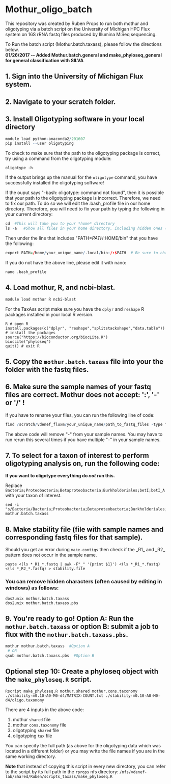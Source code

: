 # Mothur_oligo_batch
This repository was created by Ruben Props to run both mothur and oligotyping via a batch script on the University of Michigan HPC Flux system on 16S rRNA fastq files produced by Illumina MiSeq sequencing.

To Run the batch script (Mothur.batch.taxass), please follow the directions below.  
**01/26/2017 -- Added Mothur.batch.general and make_phyloseq_general for general classification with SILVA**

## 1. Sign into the University of Michigan Flux system.

## 2. Navigate to your scratch folder.

## 3. Install Oligotyping software in your local directory
```R
module load python-anaconda2/201607
pip install --user oligotyping
```
To check to make sure that the path to the oligotyping package is correct, try using a command from the oligotyping module:

```
oligotype -h
```
If the output brings up the manual for the `oligotype` command, you have successfully installed the oligotyping software!

If the ouput says "-bash: oligotype: command not found", then it is possible that your path to the oligotyping package is incorrect.  Therefore, we need to fix our path.  To do so we will edit the .bash_profile file in our home directory.  Therefore, you will need to fix your path by typing the following in your current directory:
```R
cd 	#This will take you to your *home* directory
ls -a 	#Show all files in your home directory, including hidden ones (like your .bash_profile file!)
```
Then under the line that includes "PATH=$PATH:$HOME/bin" that you have the following:
```R
export PATH=/home/your_unique_name/.local/bin:/:$PATH  # Be sure to change "rprops" to YOUR USER NAME!
```
If you do not have the above line, please edit it with nano:

```
nano .bash_profile
```

## 4. Load mothur, R, and ncbi-blast.
```R
module load mothur R ncbi-blast
```
For the TaxAss script make sure you have the <code>dplyr</code> and <code>reshape</code> R packages installed in your local R version.

```
R # open R
install.packages(c("dplyr", "reshape","splitstackshape","data.table")) # install the packages
source("https://bioconductor.org/biocLite.R")
biocLite("phyloseq") 
quit() # exit R
```

## 5. Copy the `mothur.batch.taxass` file into your the folder with the fastq files.

## 6. **Make sure the sample names of your fastq files are correct. Mothur does **not** accept: ':', '-' or '/' !**
If you have to rename your files, you can run the following line of code:
```R
find /scratch/vdenef_fluxm/your_unique_name/path_to_fastq_files -type f -exec rename '-' '' {} \;
```
The above code  will remove "-" from your sample names. You may have to run rerun this several times if you have multiple "-" in your sample names.

## 7. To select for a taxon of interest to perform oligotyping analysis on, run the following code:
**If you want to oligotype everything do *not* run this.** 

Replace <code> Bacteria;Proteobacteria;Betaproteobacteria;Burkholderiales;betI;betI_A </code> with your taxon of interest.
```
sed -i "s/Bacteria/Bacteria;Proteobacteria;Betaproteobacteria;Burkholderiales;betI;betI_A/g" mothur.batch.taxass
```

## 8. Make stability file (file with sample names and corresponding fastq files for that sample).
Should you get an error during <code>make.contigs</code> then check if the &#95;R1&#95; and &#95;R2&#95; pattern does not occur in the sample name.
```
paste <(ls *_R1_*.fastq | awk -F"_" '{print $1}') <(ls *_R1_*.fastq) <(ls *_R2_*.fastq) > stability.file
```
### You can remove hidden characters (often caused by editing in windows) as follows:
```
dos2unix mothur.batch.taxass
dos2unix mothur.batch.taxass.pbs
```

## 9. You're ready to go!  Option A:  Run the `mothur.batch.taxass` or option B: submit a job to flux with the `mothur.batch.taxass.pbs`.
```R
mothur mothur.batch.taxass  #Option A
 # OR
qsub mothur.batch.taxass.pbs  #Option B
```

## Optional step 10: Create a phyloseq object with the `make_phyloseq.R` script.
```
Rscript make_phyloseq.R mothur.shared mothur.cons.taxonomy ./stability-m0.10-A0-M0-d4/MATRIX-COUNT.txt ./stability-m0.10-A0-M0-d4/oligo.taxonomy
```
There are 4 inputs in the above code:
 1. mothur `shared` file
 2. mothur `cons.taxonomy` file 
 3. oligotyping `shared` file 
 4. oligotyping `tax` file  
 
You can specify the full path (as above for the oligotyping data which was located in a different folder) or you may write the file names if you are in the same working directory.

**Note** that instead of copying this script in every new directory, you can refer to the script by its full path in the `rprops` nfs directory: `/nfs/vdenef-lab/Shared/Ruben/scripts_taxass/make_phyloseq.R`
